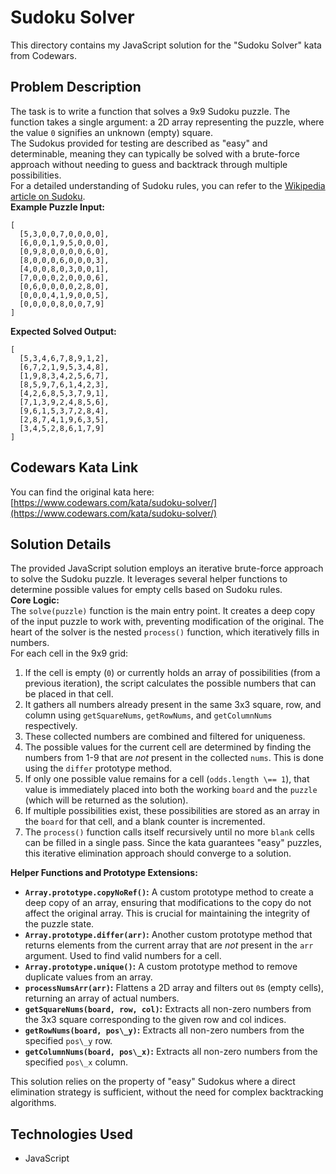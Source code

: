 # **Sudoku Solver**

This directory contains my JavaScript solution for the "Sudoku Solver" kata from Codewars.

## **Problem Description**

The task is to write a function that solves a 9x9 Sudoku puzzle. The function takes a single argument: a 2D array representing the puzzle, where the value `0` signifies an unknown (empty) square.  
The Sudokus provided for testing are described as "easy" and determinable, meaning they can typically be solved with a brute-force approach without needing to guess and backtrack through multiple possibilities.  
For a detailed understanding of Sudoku rules, you can refer to the [Wikipedia article on Sudoku](http://en.wikipedia.org/wiki/Sudoku).  
**Example Puzzle Input:**  
```
[  
  [5,3,0,0,7,0,0,0,0],  
  [6,0,0,1,9,5,0,0,0],  
  [0,9,8,0,0,0,0,6,0],  
  [8,0,0,0,6,0,0,0,3],  
  [4,0,0,8,0,3,0,0,1],  
  [7,0,0,0,2,0,0,0,6],  
  [0,6,0,0,0,0,2,8,0],  
  [0,0,0,4,1,9,0,0,5],  
  [0,0,0,0,8,0,0,7,9]  
]
```

**Expected Solved Output:**  
```
[  
  [5,3,4,6,7,8,9,1,2],  
  [6,7,2,1,9,5,3,4,8],  
  [1,9,8,3,4,2,5,6,7],  
  [8,5,9,7,6,1,4,2,3],  
  [4,2,6,8,5,3,7,9,1],  
  [7,1,3,9,2,4,8,5,6],  
  [9,6,1,5,3,7,2,8,4],  
  [2,8,7,4,1,9,6,3,5],  
  [3,4,5,2,8,6,1,7,9]  
]
```

## **Codewars Kata Link**

You can find the original kata here: [https://www.codewars.com/kata/sudoku-solver/](https://www.codewars.com/kata/sudoku-solver/)

## **Solution Details**

The provided JavaScript solution employs an iterative brute-force approach to solve the Sudoku puzzle. It leverages several helper functions to determine possible values for empty cells based on Sudoku rules.  
**Core Logic:**  
The `solve(puzzle)` function is the main entry point. It creates a deep copy of the input puzzle to work with, preventing modification of the original. The heart of the solver is the nested `process()` function, which iteratively fills in numbers.  
For each cell in the 9x9 grid:

1. If the cell is empty (`0`) or currently holds an array of possibilities (from a previous iteration), the script calculates the possible numbers that can be placed in that cell.  
2. It gathers all numbers already present in the same 3x3 square, row, and column using `getSquareNums`, `getRowNums`, and `getColumnNums` respectively.  
3. These collected numbers are combined and filtered for uniqueness.  
4. The possible values for the current cell are determined by finding the numbers from 1-9 that are *not* present in the collected `nums`. This is done using the `differ` prototype method.  
5. If only one possible value remains for a cell (`odds.length \== 1`), that value is immediately placed into both the working `board` and the `puzzle` (which will be returned as the solution).  
6. If multiple possibilities exist, these possibilities are stored as an array in the `board` for that cell, and a blank counter is incremented.  
7. The `process()` function calls itself recursively until no more `blank` cells can be filled in a single pass. Since the kata guarantees "easy" puzzles, this iterative elimination approach should converge to a solution.

**Helper Functions and Prototype Extensions:**

* **`Array.prototype.copyNoRef()`:** A custom prototype method to create a deep copy of an array, ensuring that modifications to the copy do not affect the original array. This is crucial for maintaining the integrity of the puzzle state.  
* **`Array.prototype.differ(arr)`:** Another custom prototype method that returns elements from the current array that are *not* present in the `arr` argument. Used to find valid numbers for a cell.  
* **`Array.prototype.unique()`:** A custom prototype method to remove duplicate values from an array.  
* **`processNumsArr(arr)`:** Flattens a 2D array and filters out `0`s (empty cells), returning an array of actual numbers.  
* **`getSquareNums(board, row, col)`:** Extracts all non-zero numbers from the 3x3 square corresponding to the given row and col indices.  
* **`getRowNums(board, pos\_y)`:** Extracts all non-zero numbers from the specified `pos\_y` row.  
* **`getColumnNums(board, pos\_x)`:** Extracts all non-zero numbers from the specified `pos\_x` column.

This solution relies on the property of "easy" Sudokus where a direct elimination strategy is sufficient, without the need for complex backtracking algorithms.

## **Technologies Used**

* JavaScript
